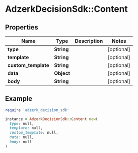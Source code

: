# AdzerkDecisionSdk::Content

## Properties

| Name | Type | Description | Notes |
| ---- | ---- | ----------- | ----- |
| **type** | **String** |  | [optional] |
| **template** | **String** |  | [optional] |
| **custom_template** | **String** |  | [optional] |
| **data** | **Object** |  | [optional] |
| **body** | **String** |  | [optional] |

## Example

```ruby
require 'adzerk_decision_sdk'

instance = AdzerkDecisionSdk::Content.new(
  type: null,
  template: null,
  custom_template: null,
  data: null,
  body: null
)
```

